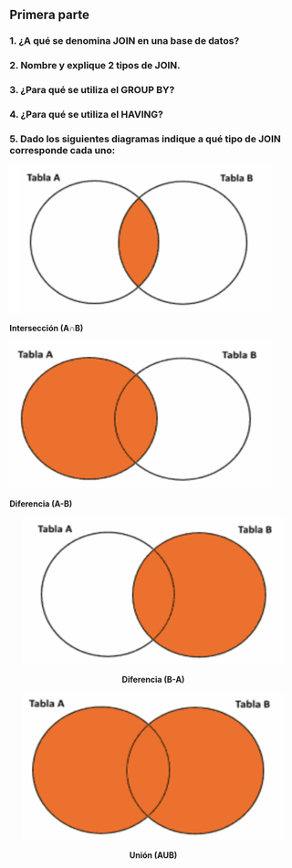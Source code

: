## Primera parte

### 1. ¿A qué se denomina JOIN en una base de datos?

### 2. Nombre y explique 2 tipos de JOIN.

### 3. ¿Para qué se utiliza el GROUP BY?

### 4. ¿Para qué se utiliza el HAVING?

### 5. Dado los siguientes diagramas indique a qué tipo de JOIN corresponde cada uno:


<p float="center">
<p float="left">
  <img width="460" height="260" src="./img/Interseccion.png">
</p>
<p float="left">
  <b>Intersección (A∩B)</b>
</p>

<p float="right">
  <img width="460" height="260" src="./img/Left.png">
</p>
<p float="right">
  <b>Diferencia (A-B)</b>
</p>
</p>

<p align="center">
  <img width="460" height="260" src="./img/Right.png">
</p>
<p align="center">
  <b>Diferencia (B-A)</b>
</p>

<p align="center">
  <img width="460" height="260" src="./img/LeftRight.png">
</p>
<p align="center">
  <b>Unión (AUB)</b>
</p>
